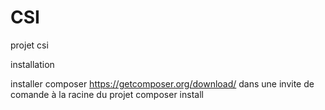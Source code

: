 # CSI
projet csi

installation

installer composer https://getcomposer.org/download/
dans une invite de comande à la racine du projet
composer install